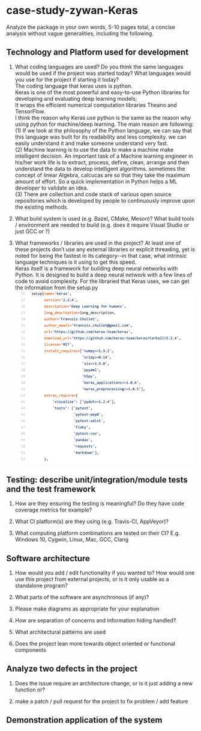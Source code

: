 # case-study-zywan-Keras    
Analyze the package in your own words, 5-10 pages total, a concise analysis without vague generalities, including the following.     
## Technology and Platform used for development
1. What coding languages are used? Do you think the same languages would be used if the project was started today? What languages would you use for the project if starting it today?        
The coding language that keras uses is python.        
Keras is one of the most powerful and easy-to-use Python libraries for developing and evaluating deep learning models;          
It wraps the efficient numerical computation libraries Theano and TensorFlow.        
I think the reason why Keras use python is the same as the reason why using python for machine/deep learning. The main reason are following:     
(1) If we look at the philosophy of the Python language, we can say that this language was built for its readability and less complexity. we can easily understand it and make someone understand very fast.           
(2) Machine learning is to use the data to make a machine make intelligent decision. An important task of a Machine learning engineer in his/her work life is to extract, process, define, clean, arrange and then understand the data to develop intelligent algorithms. sometimes the concept of linear Algebra, calcucas are so that they take the maximum amount of effort. So a quick implementation in Python helps a ML developer to validate an idea.           
(3) There are collection and code stack of various open source repositories which is developed by people to continuously improve upon the existing methods.         

2. What build system is used (e.g. Bazel, CMake, Meson)? What build tools / environment are needed to build (e.g. does it require Visual Studio or just GCC or ?)        
 
 
3. What frameworks / libraries are used in the project? At least one of these projects don’t use any external libraries or explicit threading, yet is noted for being the fastest in its category--in that case, what intrinsic language techniques is it using to get this speed.     
Keras itself is a framework for building deep neural networks with Python. It is designed to build a deep neural network with a few lines of code to avoid complexity.
For the libraried that Keras uses, we can get the information from the setup.py
![requirement](setup.jpg)


## Testing: describe unit/integration/module tests and the test framework
1. How are they ensuring the testing is meaningful? Do they have code coverage metrics for example?      


2. What CI platform(s) are they using (e.g. Travis-CI, AppVeyor)?     


3. What computing platform combinations are tested on their CI? E.g. Windows 10, Cygwin, Linux, Mac, GCC, Clang     

## Software architecture
1. How would you add / edit functionality if you wanted to? How would one use this project from external projects, or is it only usable as a standalone program?       


2. What parts of the software are asynchronous (if any)?    

3. Please make diagrams as appropriate for your explanation        

4. How are separation of concerns and information hiding handled?        

5. What architectural patterns are used         

6. Does the project lean more towards object oriented or functional components      

## Analyze two defects in the project
1. Does the issue require an architecture change, or is it just adding a new function or?      

2. make a patch / pull request for the project to fix problem / add feature      

## Demonstration application of the system   


